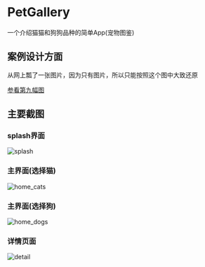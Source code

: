 # PetGallery
一个介绍猫猫和狗狗品种的简单App(宠物图鉴)

## 案例设计方面
从网上瓢了一张图片，因为只有图片，所以只能按照这个图中大致还原

[参看第九幅图](https://uiiiuiii.com/inspiration/1616461619.html)

## 主要截图

### splash界面

![splash](./screenshots/splash.png)

### 主界面(选择猫)

![home_cats](./screenshots/home_cats.png)

### 主界面(选择狗)

![home_dogs](./screenshots/home_dogs.png)

### 详情页面

![detail](./screenshots/detail.png)

